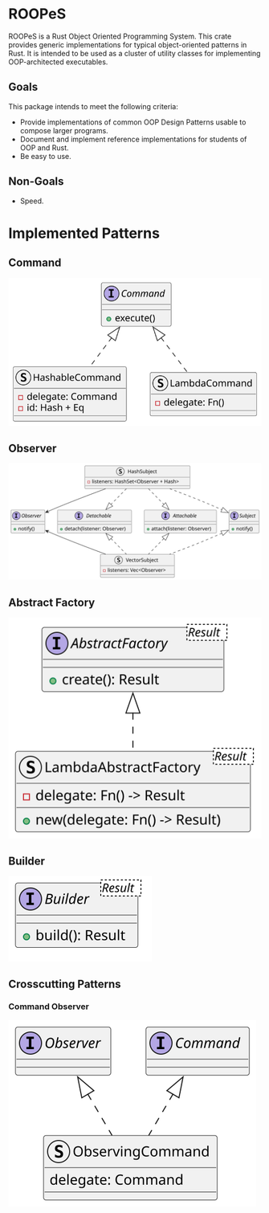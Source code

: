 # ROOPeS
ROOPeS is a Rust Object Oriented Programming System.  This crate provides generic implementations for typical object-oriented patterns in Rust.  It is intended to be used as a cluster of utility classes for implementing OOP-architected executables.

## Goals
This package intends to meet the following criteria:

- Provide implementations of common OOP Design Patterns usable to compose larger programs.
- Document and implement reference implementations for students of OOP and Rust.
- Be easy to use.

## Non-Goals
- Speed.

# Implemented Patterns
## Command
![Command pattern UML class diagram](src/command/command.svg)

## Observer
![Observer pattern UML class diagram](src/observer/observer.svg)

## Abstract Factory
![Abstract Factory pattern UML class diagram](src/abstract_factory/abstract_factory.svg)

## Builder
![Builder pattern UML class diagram](src/builder/builder.svg)

## Crosscutting Patterns

### Command Observer
![Command Observer pattern UML class diagram](src/observing_command/observing_command.svg)
